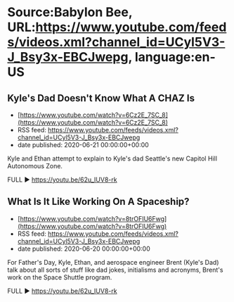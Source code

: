 # Source:Babylon Bee, URL:https://www.youtube.com/feeds/videos.xml?channel_id=UCyl5V3-J_Bsy3x-EBCJwepg, language:en-US

## Kyle's Dad Doesn't Know What A CHAZ Is
 - [https://www.youtube.com/watch?v=6Cz2E_7SC_8](https://www.youtube.com/watch?v=6Cz2E_7SC_8)
 - RSS feed: https://www.youtube.com/feeds/videos.xml?channel_id=UCyl5V3-J_Bsy3x-EBCJwepg
 - date published: 2020-06-21 00:00:00+00:00

Kyle and Ethan attempt to explain to Kyle's dad Seattle's new Capitol Hill Autonomous Zone.

FULL ▶️ https://youtu.be/62u_IUV8-rk

## What Is It Like Working On A Spaceship?
 - [https://www.youtube.com/watch?v=8trOFIU6Fwg](https://www.youtube.com/watch?v=8trOFIU6Fwg)
 - RSS feed: https://www.youtube.com/feeds/videos.xml?channel_id=UCyl5V3-J_Bsy3x-EBCJwepg
 - date published: 2020-06-20 00:00:00+00:00

For Father's Day, Kyle, Ethan, and aerospace engineer Brent (Kyle's Dad) talk about all sorts of stuff like dad jokes, initialisms and acronyms, Brent's work on the Space Shuttle program.

FULL ▶️ https://youtu.be/62u_IUV8-rk

